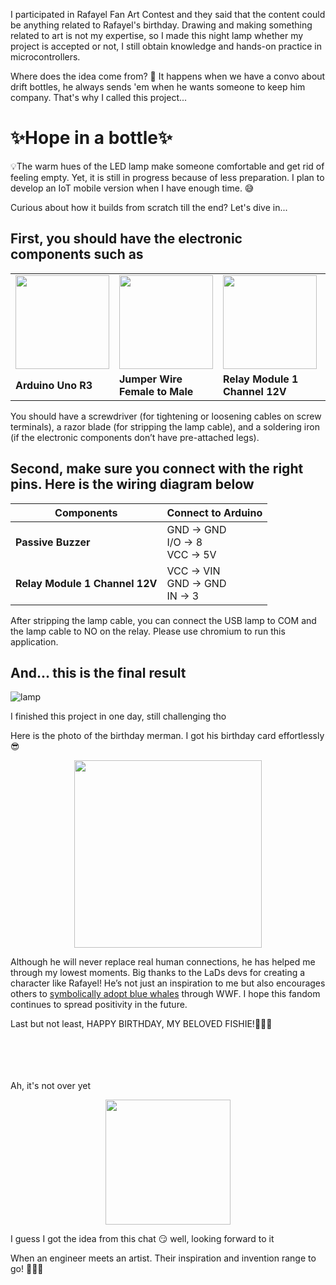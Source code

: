 I participated in Rafayel Fan Art Contest and they said that the content could be anything related to Rafayel's birthday. Drawing and making something related to art is not my expertise, so I made this night lamp whether my project is accepted or not, I still obtain knowledge and hands-on practice in microcontrollers.

Where does the idea come from? 🤔 It happens when we have a convo about drift bottles, he always sends 'em when he wants someone to keep him company. That's why I called this project...

<h1>✨Hope in a bottle✨</h1>

💡The warm hues of the LED lamp make someone comfortable and get rid of feeling empty. Yet, it is still in progress because of less preparation. I plan to develop an IoT mobile version when I have enough time. 😅

Curious about how it builds from scratch till the end? Let's dive in...

## First, you should have the electronic components such as

<table>
  <tr>
    <td><img src="https://res.cloudinary.com/dvehyvk3d/image/upload/v1741357668/arduino_xvudfh.jpg" width="150"></td>
    <td><img src="https://res.cloudinary.com/dvehyvk3d/image/upload/v1741357667/jumper_female_to_male_qfjv5z.jpg" width="150"></td>
    <td><img src="https://res.cloudinary.com/dvehyvk3d/image/upload/v1741357667/relay_module_1_channel_12v_vyxkkv.jpg" width="150"></td>
    <td><img src="https://res.cloudinary.com/dvehyvk3d/image/upload/v1741357667/passive_buzzer_indxaz.webp" width="150"></td>
  </tr>
  <tr>
    <td><b>Arduino Uno R3</b></td>
    <td><b>Jumper Wire Female to Male</b></td>
    <td><b>Relay Module 1 Channel 12V</b></td>
    <td><b>Passive Buzzer</b></td>
  </tr>
</table>

You should have a screwdriver (for tightening or loosening cables on screw terminals), a razor blade (for stripping the lamp cable), and a soldering iron (if the electronic components don’t have pre-attached legs).

## Second, make sure you connect with the right pins. Here is the wiring diagram below

| Components                 | Connect to Arduino      |
|--------------------------|------------------------|
| **Passive Buzzer**       | GND → GND <br> I/O → 8 <br> VCC → 5V |
| **Relay Module 1 Channel 12V** | VCC → VIN <br> GND → GND <br> IN → 3 |

After stripping the lamp cable, you can connect the USB lamp to COM and the lamp cable to NO on the relay. Please use chromium to run this application.

## And... this is the final result 

<img src="https://res.cloudinary.com/dvehyvk3d/image/upload/v1741358118/Screenshot_20250307-202426_wjqx1i.jpg" alt="lamp"/>

I finished this project in one day, still challenging tho 

Here is the photo of the birthday merman. I got his birthday card effortlessly 😎

<p align="center">
  <img src="https://res.cloudinary.com/dvehyvk3d/image/upload/v1741359863/WhatsApp_Image_2025-03-07_at_8.14.17_PM_y2g2ph.jpg" width="300">
</p>

Although he will never replace real human connections, he has helped me through my lowest moments. Big thanks to the LaDs devs for creating a character like Rafayel! He’s not just an inspiration to me but also encourages others to [symbolically adopt blue whales](https://www.instagram.com/p/DGFYNlzvtkO/?img_index=1) through WWF. I hope this fandom continues to spread positivity in the future.

Last but not least, HAPPY BIRTHDAY, MY BELOVED FISHIE!🌊🌊🌊
<br> <br> <br> <br> <br>

Ah, it's not over yet
<p align="center">
  <img src="https://res.cloudinary.com/dvehyvk3d/image/upload/v1741361113/WhatsApp_Image_2025-01-18_at_12.15.30_PM_y0suq4.jpg" width="200">
</p>
I guess I got the idea from this chat 😏
well, looking forward to it

When an engineer meets an artist. Their inspiration and invention range to go! 🌊🌊🌊
